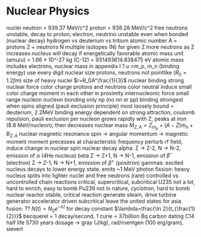 # Nuclear Physics
nuclei
	neutron = 939.37 MeV/c^2
	proton = 938.28 MeV/c^2
	free neutrons unstable, decay to proton, electron, neutrino
		unstable even when bonded (nuclear decay)
			hydrogen vs deuterium vs tritium
	atomic number A = protons Z + neutrons N
		multiple isotopes (N) for given Z
		more neutrons as Z increases
		nucleus will decay if energetically favorable
		atomic mass unit (amu/u) = 1.66 * 10^-27 kg (C-12) = 931493614.838475 eV
			atomic mass includes electrons, nuclear mass in appendix I
			1 u <m_p, m_n (binding energy)
			use every digit
	nuclear size
		protons, neutrons not pointlike ($R_0=1.2 fm$)
		size of heavy nuclei $r=R_0A^\frac{1}{3}$
	nuclear binding
		strong nuclear force
			color charge
				protons and neutrons color neutral
				induce small color charge moment in each other in proximity
				internucleonic force small range
			nucleon nucleon bonding
				only np (no nn or pp)
				binding strongest when spins aligned (pauli exclusion principle)
				most loosely bound = deuterium, 2.2MeV
				binding energy
					dependent on strong attraction, coulomb repulsion, pauli exclusion
					per nucleon
						grows rapidly with Z, peaks at iron (8.8 MeV/nucleon), then decreases
		nuclear mass
			$M_{Z,A}=Z_{m_p}+(A-Z)m_n+B_{Z,A}$
		nuclear magnetic resonance
			spin → angular momentum → magnetic moment
			moment precesses at characteristic frequency
			perturb rf field, induce change in nuclear spin
		nuclear decay
			alpha: Z → Z-2, N → N-2, emission of $\alpha$ (4He nucleus)
			beta
				Z → Z+1, N → N-1, emission of $\beta^-$ (electron)
				Z → Z-1, N → N+1, emission of $\beta^+$ (positron)
			gammas: excited nucleus decays to lower energy state, emits ~1 MeV photon
			fission: heavy nucleus splits into lighter nuclei and free neutrons (rare)
				controlled vs uncontrolled chain reactions
				critical, supercritical, subcritical
				U235
					not a lot, hard to enrich, easy to bomb
				Pu239
					not in nature, cyclotron, hard to bomb
				nuclear reactor
					stable, critical reaction
					generate steam, drive turbine generator
					accelerator driven subcritical
						leave the united states for asia
			fusion: ??
			$N(t)=N_0e^{-\lambda t}$ for decay constant $\lambda=\frac{\ln 2}{t_{\frac{1}{2}}}$
			becquerel = 1 decay/second, 1 curie = 37billion Bq
			carbon dating
				C14 half life 5730 years
				dosage → gray (J/kg), rad/roentgen (100 erg/gram), sievert